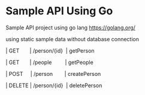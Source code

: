 # Sample API Using Go

Sample API project using go lang
https://golang.org/

using static sample data without database connection


| GET    &nbsp;&nbsp;&nbsp;&nbsp;&nbsp;&nbsp;| /person/{id}&nbsp;&nbsp;| getPerson            

| GET    &nbsp;&nbsp;&nbsp;&nbsp;&nbsp;&nbsp;| /people&nbsp;&nbsp;&nbsp;&nbsp;&nbsp;&nbsp;&nbsp;&nbsp;&nbsp;| getPeople           

| POST   &nbsp;&nbsp;&nbsp;&nbsp;| /person &nbsp;&nbsp;&nbsp;&nbsp;&nbsp;&nbsp;&nbsp;| createPerson       

| DELETE | /person/{id}&nbsp;&nbsp;| deletePerson       
